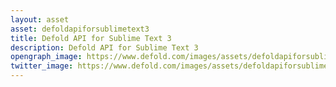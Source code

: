 ```yaml
---
layout: asset
asset: defoldapiforsublimetext3
title: Defold API for Sublime Text 3
description: Defold API for Sublime Text 3
opengraph_image: https://www.defold.com/images/assets/defoldapiforsublimetext3-thumb.jpg
twitter_image: https://www.defold.com/images/assets/defoldapiforsublimetext3-thumb.jpg
---
```

